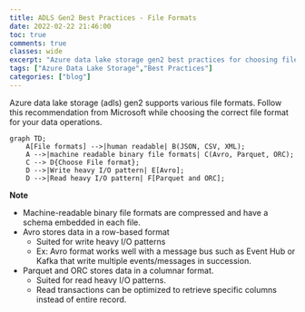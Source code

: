 ```yaml
---
title: ADLS Gen2 Best Practices - File Formats
date: 2022-02-22 21:46:00
toc: true
comments: true
classes: wide
excerpt: "Azure data lake storage gen2 best practices for choosing file formats"
tags: ["Azure Data Lake Storage","Best Practices"]
categories: ["blog"]
---
```


Azure data lake storage (adls) gen2 supports various file formats. Follow this recommendation from Microsoft while choosing the correct file format for your data operations.

```mermaid!
graph TD;
    A[File formats] -->|human readable| B(JSON, CSV, XML);
    A -->|machine readable binary file formats| C(Avro, Parquet, ORC);
    C --> D{Choose File format};
    D -->|Write heavy I/O pattern| E[Avro];
    D -->|Read heavy I/O pattern| F[Parquet and ORC];
```

**Note**

* Machine-readable binary file formats are compressed and have a schema embedded in each file.
* Avro stores data in a row-based format
  * Suited for write heavy I/O patterns
  * Ex: Avro format works well with a message bus such as Event Hub or Kafka that write multiple events/messages in succession.
* Parquet and ORC stores data in a columnar format.
  * Suited for read heavy I/O patterns.
  * Read transactions can be optimized to retrieve specific columns instead of entire record.
